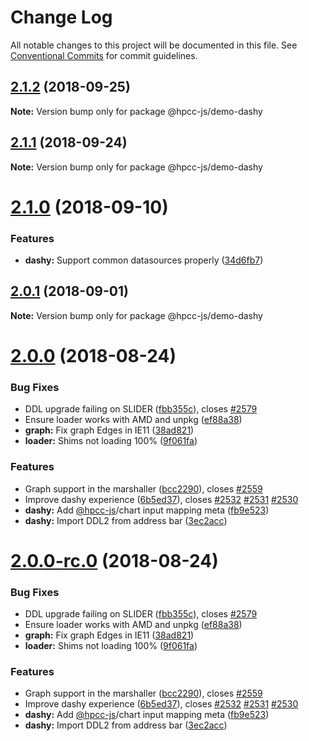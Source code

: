 # Change Log

All notable changes to this project will be documented in this file.
See [Conventional Commits](https://conventionalcommits.org) for commit guidelines.

<a name="2.1.2"></a>
## [2.1.2](https://github.com/GordonSmith/Visualization/compare/@hpcc-js/demo-dashy@2.1.1...@hpcc-js/demo-dashy@2.1.2) (2018-09-25)

**Note:** Version bump only for package @hpcc-js/demo-dashy





<a name="2.1.1"></a>
## [2.1.1](https://github.com/GordonSmith/Visualization/compare/@hpcc-js/demo-dashy@2.1.0...@hpcc-js/demo-dashy@2.1.1) (2018-09-24)

**Note:** Version bump only for package @hpcc-js/demo-dashy





<a name="2.1.0"></a>
# [2.1.0](https://github.com/GordonSmith/Visualization/compare/@hpcc-js/demo-dashy@2.0.1...@hpcc-js/demo-dashy@2.1.0) (2018-09-10)


### Features

* **dashy:** Support common datasources properly ([34d6fb7](https://github.com/GordonSmith/Visualization/commit/34d6fb7))





<a name="2.0.1"></a>
## [2.0.1](https://github.com/GordonSmith/Visualization/compare/@hpcc-js/demo-dashy@2.0.0...@hpcc-js/demo-dashy@2.0.1) (2018-09-01)

**Note:** Version bump only for package @hpcc-js/demo-dashy





<a name="2.0.0"></a>
# [2.0.0](https://github.com/GordonSmith/Visualization/compare/@hpcc-js/demo-dashy@0.0.57...@hpcc-js/demo-dashy@2.0.0) (2018-08-24)


### Bug Fixes

* DDL upgrade failing on SLIDER ([fbb355c](https://github.com/GordonSmith/Visualization/commit/fbb355c)), closes [#2579](https://github.com/GordonSmith/Visualization/issues/2579)
* Ensure loader works with AMD and unpkg ([ef88a38](https://github.com/GordonSmith/Visualization/commit/ef88a38))
* **graph:** Fix graph Edges in IE11 ([38ad821](https://github.com/GordonSmith/Visualization/commit/38ad821))
* **loader:**  Shims not loading 100% ([9f061fa](https://github.com/GordonSmith/Visualization/commit/9f061fa))


### Features

* Graph support in the marshaller ([bcc2290](https://github.com/GordonSmith/Visualization/commit/bcc2290)), closes [#2559](https://github.com/GordonSmith/Visualization/issues/2559)
* Improve dashy experience ([6b5ed37](https://github.com/GordonSmith/Visualization/commit/6b5ed37)), closes [#2532](https://github.com/GordonSmith/Visualization/issues/2532) [#2531](https://github.com/GordonSmith/Visualization/issues/2531) [#2530](https://github.com/GordonSmith/Visualization/issues/2530)
* **dashy:** Add [@hpcc-js](https://github.com/hpcc-js)/chart input mapping meta ([fb9e523](https://github.com/GordonSmith/Visualization/commit/fb9e523))
* **dashy:** Import DDL2 from address bar ([3ec2acc](https://github.com/GordonSmith/Visualization/commit/3ec2acc))





<a name="2.0.0-rc.0"></a>
# [2.0.0-rc.0](https://github.com/GordonSmith/Visualization/compare/@hpcc-js/demo-dashy@0.0.57...@hpcc-js/demo-dashy@2.0.0-rc.0) (2018-08-24)


### Bug Fixes

* DDL upgrade failing on SLIDER ([fbb355c](https://github.com/GordonSmith/Visualization/commit/fbb355c)), closes [#2579](https://github.com/GordonSmith/Visualization/issues/2579)
* Ensure loader works with AMD and unpkg ([ef88a38](https://github.com/GordonSmith/Visualization/commit/ef88a38))
* **graph:** Fix graph Edges in IE11 ([38ad821](https://github.com/GordonSmith/Visualization/commit/38ad821))
* **loader:**  Shims not loading 100% ([9f061fa](https://github.com/GordonSmith/Visualization/commit/9f061fa))


### Features

* Graph support in the marshaller ([bcc2290](https://github.com/GordonSmith/Visualization/commit/bcc2290)), closes [#2559](https://github.com/GordonSmith/Visualization/issues/2559)
* Improve dashy experience ([6b5ed37](https://github.com/GordonSmith/Visualization/commit/6b5ed37)), closes [#2532](https://github.com/GordonSmith/Visualization/issues/2532) [#2531](https://github.com/GordonSmith/Visualization/issues/2531) [#2530](https://github.com/GordonSmith/Visualization/issues/2530)
* **dashy:** Add [@hpcc-js](https://github.com/hpcc-js)/chart input mapping meta ([fb9e523](https://github.com/GordonSmith/Visualization/commit/fb9e523))
* **dashy:** Import DDL2 from address bar ([3ec2acc](https://github.com/GordonSmith/Visualization/commit/3ec2acc))
